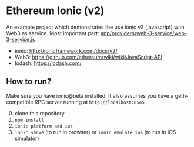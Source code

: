 Ethereum Ionic (v2)
===================

An example project which demonstrates the use Ionic v2 (javascript) with Web3 as service.
Most important part: [app/providers/web-3-service/web-3-service.js](app/providers/web-3-service/web-3-service.js)

- ionic: http://ionicframework.com/docs/v2/
- Web3: https://github.com/ethereum/wiki/wiki/JavaScript-API
- lodash: https://lodash.com/

## How to run?

Make sure you have ionic@beta installed. It also assumes you have a geth-compatible RPC server running at `http://localhost:8545`

0. clone this repository
0. `npm install`
0. `ionic platform add ios`
0. `ionic serve` (to run in browser) or `ionic emulate ios` (to run in iOS simulator)
